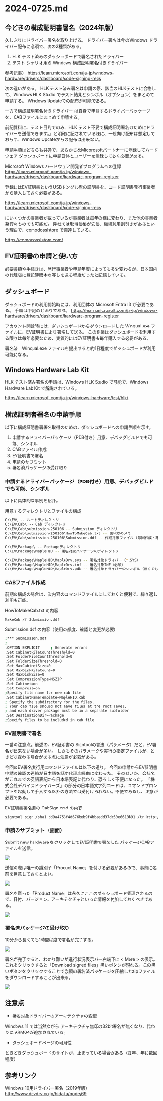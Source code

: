 # 2024-0725.md

## 今どきの構成証明書署名（2024年版）

久しぶりにドライバー署名を取り上げる。
ドライバー署名は今のWindows ドライバー配布に必須で、次の2種類がある。

1. HLK テスト済みのダッシュボードで署名されたドライバー
2. テスト シナリオ用の Windows 構成証明署名付きドライバー 

参考記事）
https://learn.microsoft.com/ja-jp/windows-hardware/drivers/dashboard/code-signing-reqs

次の違いがある。
HLK テスト済み署名は申請の際、該当のHLKテストに合格して、Windows HLK Studio でテスト結果とシンボル（オプション）をまとめて申請する。
Windows Updateでの配布が可能である。

一方で構成証明署名付きドライバー は自身で申請するドライバーパッケージを、CABファイルにまとめて申請する。

前記資料に、テスト目的でのみ、HLK テスト不要で構成証明署名のためにドライバーを送信できます。」と明確に記されている様に、一般向け配布は想定しておらず、Windows Updateからの配布は出来ない。

申請手順はどちらも共通で、あらかじめMicorosoftパートナーに登録してハードウェア ダッシュボードに申請団体とユーザーを登録しておく必要がある。

Microsoft Windows ハードウェア開発者プログラムへの登録
https://learn.microsoft.com/ja-jp/windows-hardware/drivers/dashboard/hardware-program-register

登録にはEV証明書というUSBドングル型の証明書を、コード証明書発行事業者から購入しておく必要がある。

https://learn.microsoft.com/ja-jp/windows-hardware/drivers/dashboard/code-signing-reqs

にいくつかの事業者が載っているが事業者は毎年の様に変わり、また他の事業者発行のものでも可能だ。
弊社では取得価格が安価、継続利用割引きがあるという理由で、comodosslstore で調達している。

https://comodosslstore.com/

## EV証明書の申請と使い方

必要書類や手続きは、発行事業者や申請年度によっても多少変わるが、日本国内の代理店に登記簿謄本の写しを送る程度だったと記憶している。

## ダッシュボード

ダッシュボードの利用開始時には、利用団体の Microsoft Entra ID が必要である。 
手順は下記のとおりである。
https://learn.microsoft.com/ja-jp/windows-hardware/drivers/dashboard/hardware-program-register

アカウント開設時には、ダッシュボードからダウンロードした Winqual.exe ファイルに、EV証明書により署名して送る。
この作業はダッシュボードを利用する限りは毎年必要なため、実質的にはEV証明書も毎年購入する必要がある。

署名済　Winqual.exe ファイルを提出すると約1日程度でダッシュボードが利用可能になる。

## Windows Hardware Lab Kit

HLK テスト済み署名の申請は、Windows HLK Studio で可能で、Windows Hardware Lab Kit で解説されている。

https://learn.microsoft.com/ja-jp/windows-hardware/test/hlk/

## 構成証明書署名の申請手順

以下に構成証明書署署名取得のための、ダッシュボードへの申請手順を示す。

1. 申請するドライバーパッケージ（PDB付き）用意、デバッグビルドでも可能、シンボル
2. CABファイル作成
3. EV証明書で署名
4. 申請のサブミット
5. 署名済パッケージの受け取り

### 申請するドライバーパッケージ（PDB付き）用意、デバッグビルドでも可能、シンボル

以下に具体的な事例を紹介。

用意するディレクトリとファイルの構成

```sh
C:\EV\ -- ルートディレクトリ
C:\EV\Cab\ -- Cab ディレクトリ
C:\EV\Cab\submission-250106 -- Submission ディレクトリ
C:\EV\Cab\submission-250106\HowToMakeCab.txt -- 使い方のメモ
C:\EV\Cab\submission-250106\Submission.ddf -- 作成指示ファイル（毎回作成・確認）

C:\EV\Package\ -- Packageディレクトリ
C:\EV\Package\MapleHID -- 署名対象パッケージのディレクトリ

C:\EV\Package\MapleHID\MapleDrv.sys -- 署名対象ドライバー（*.SYS）
C:\EV\Package\MapleHID\MapleDrv.inf -- 署名対象INF（必須）
C:\EV\Package\MapleHID\MapleDrv.pdb -- 署名対象ドライバーのシンボル（無くても可）
```

### CABファイル作成

前期の構成の場合は、次内容のコマンドファイルにしておくと便利で、繰り返し利用も可能。

HowToMakeCab.txt の内容

```sh
MakeCab /f Submission.ddf
```

Submission.ddf の内容（使用の都度、確認と変更が必要）

```sh
;*** Submission.ddf
;
.OPTION EXPLICIT     ; Generate errors
.Set CabinetFileCountThreshold=0
.Set FolderFileCountThreshold=0
.Set FolderSizeThreshold=0
.Set MaxCabinetSize=0
.Set MaxDiskFileCount=0
.Set MaxDiskSize=0
.Set CompressionType=MSZIP
.Set Cabinet=on
.Set Compress=on
;Specify file name for new cab file
.Set CabinetNameTemplate=MapleHID.cab
; Specify the subdirectory for the files.  
; Your cab file should not have files at the root level,
; and each driver package must be in a separate subfolder.
.Set DestinationDir=Package
;Specify files to be included in cab file
```

### EV証明書で署名

一番の注意点。前述の、EV証明書の Signtoolの書法（パラメータ）だと、EV署名が出来ない場合が多い。
しかもそのパラメータや実行の指定ファイルが、ときどき変わる場合がある点に注意が必要がある。

今回のEV署名実行用コマンドファイルは以下の通り。
今回の申請からEV証明書申請の確認の連絡が日本語を話す代理店経由に変わった。
そのせいか、会社名がこれまでの英語表記から日本語表記に代わり、恐ろしく不便になった。
「株式会社デバイスドライバーズ」の部分の日本語文字列コードは、コマンドプロンプトを起動して手入する以外の方法では受付けられない。不便であるし、注意が必要である。

EV証明書署名用の CabSign.cmd の内容

```sh
signtool sign /sha1 dd9a4753f4d676beb9f4bbeedd37dc50e6613b91 /tr http://timestamp.sectigo.com /td sha256 /fd sha256 /n "株式会社デバイスドライバーズ" file
```

### 申請のサブミット（画面）

Submit new hardware をクリックしてEV証明書で署名した パッケージCABファイルを送信。

<a href="img/db-1p.png"><img src="img/db-1q.png" /></a>

送信の際は唯一の識別子「Product Name」を付ける必要があるので、事前に名前を用意しておくとよい。

<a href="img/db-2p.png"><img src="img/db-2q.png" /></a>

署名を貰った「Product Name」は永久にここのダッシュボード管理されるので、日付、バージョン、アーキテクチャといった情報を付加しておくべきである。

<a href="img/db-3p.png"><img src="img/db-3q.png" /></a>

### 署名済パッケージの受け取り

10分から長くても1時間程度で署名が完了する。

<a href="img/deccnter-2.png"><img src="img/deccnter-2p.png" /></a>

署名が完了すると、わかり難いが進行状況表示バー右端下に < More > の表示。これをクリックすると「Download signed files」黒いボタンが現れる。この黒いボタンをクリックすることで念願の署名済パッケージを圧縮したzipファイルをダウンロードすることが出来る。

<a href="img/deccnter-3.png"><img src="img/deccnter-3p.png" /></a>

## 注意点

- 署名対象ドライバーのアーキテクチャの変更

Windows 11 では当然ながら アーキテクチャ無印の32bit署名が無くなり、代わりに ARM64が追加されている。

- ダッシュボードページの可用性

ときどきダッシュボードのサイトが、止まっている場合がある（毎年、年に数回程度）

## 参考リンク

Windows 10用ドライバー署名（2019年版）
http://www.devdrv.co.jp/hidaka/node/69
